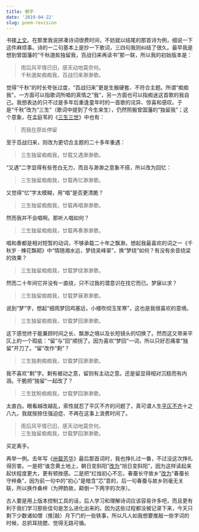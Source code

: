 ```yaml
---
title: 嚼字
date: '2019-04-22'
slug: poem-revision
---
```


书接[上文](/cn/2019/04/no-tears/)。在那里我说拼凑诗词很费时间，不妨就以结尾的那首诗为例，细说一下这件麻烦事。诗的一二句基本上是抄一下歌词，三四句我则纠结了很久。最早我是想到曾国藩的“千秋邈矣独留我，百战归来再读书”那一联，所以我的初始版本是：

> 雨后风平情已旧，感天动地莫奈何。  
千秋邈矣痴痴我，百战归来渺渺歌。

觉得“千秋”的时长夸张过度，“百战归来”更是生搬硬套、不符合主题。所谓“痴痴我”，一方面可以指歌词所唱的真情之“我”，另一方面也可以指痴迷这首歌的我自己。我想表达的只不过是多年后重逢童年时的一首歌的诧异、惊喜和感叹。于是“千秋”改为“三生”（歌词中提到了今生来生），仍然照搬曾国藩的“独留我”；这个意象，在孟庭苇的《[三生三世](https://baike.baidu.com/item/%E4%B8%89%E7%94%9F%E4%B8%89%E4%B8%96/372074)》中也有：

> 而我在原处停留

至于百战归来，则改为更切合主题的二十多年重遇：

> 三生独留痴痴我，廿载又遇渺渺歌。

“又遇”二字显得有些苍白无力，而且与渺渺之意象不搭，所以改为回忆：

> 三生独留痴痴我，廿载再忆渺渺歌。

又觉得“忆”字太模糊，用“唱”是否更清脆？

> 三生独留痴痴我，廿载再唱渺渺歌。

然而我并不会唱啊。那听人唱如何？

> 三生独留痴痴我，廿载再奏渺渺歌。

唱和奏都是相对短暂的动词，不够承载二十年之飘渺。想起我最喜欢的词之一《千秋岁 · 楝花飘砌》中“情随湘水远，梦绕吴峰翠”，换“梦绕”如何？有没有余音绕梁的效果？

> 三生独留痴痴我，廿载梦绕渺渺歌。

然而二十年间它并没有一直绕，只不过我的潜意识在找它而已。梦寐以求？

> 三生独留痴痴我，廿载梦寐渺渺歌。

说到“梦”字，想起“细雨梦回鸡塞远，小楼吹彻玉笙寒”，这也是我很喜欢的意境。

> 三生独留痴痴我，廿载梦回渺渺歌。

这下感觉终于能兼顾时间之长、飘渺之境以及长短镜头的切换了。然而这又带来平仄上的一个瑕疵：“留”与“回”顺拐了。因为喜欢“梦回”一词，所以只好忍痛拿“独留”开刀了。“留”改作“剩”？

> 三生独剩痴痴我，廿载梦回渺渺歌。

我不喜欢“剩”字。剩有被动之意，留则有主动之意。还是留显得相对沉稳而有内涵。干脆把“独留”一起改了？

> 三生犹盼痴痴我，廿载梦回渺渺歌。

太直白。眼看越改越乱，索性就忍了平仄不齐的问题了，真可谓人生[平仄不齐](/cn/2014/01/five-years/)十之八九，我就按捺住强迫症、不再在这事上浪费时间了。

> 雨后风平情已旧，感天动地莫奈何。  
三生独留痴痴我，廿载梦回渺渺歌。

买定离手。

再举一例。去年写《[卅载芳华](/cn/2018/10/middle-school-teachers/)》最后那首词时，我也挣扎过一番，不过没这次挣扎得厉害。一是把“谁念黄土地上，朝日变斜阳”[改为](https://github.com/yihui/yihui.org/commit/e3981185)“旭日变斜阳”，因为这样读起来起伏程度更大，更有顿挫感。二是把“红烛初心不忘，春蚕长守故乡”[改为](https://github.com/yihui/yihui.org/commit/777d09969)“春蚕长守梓桑”，因为前一句中的“初心”是暗含“芯”意的，后一句春蚕与故乡则毫无关联，所以换作桑梓（为押韵故，颠倒一下两字的次序）。

古人要是用上版本控制工具的话，后人学习和理解诗词应该容易许多吧，而且更有利于我们学习那些佳句是怎么进化出来的。因为这些过程都没被记录下来，今天只剩下少数诸如僧（推|敲）月下门的一些轶事，所以凡人如我想要推敲一些字词的时候，总抓耳挠腮、觉得无路可循。
